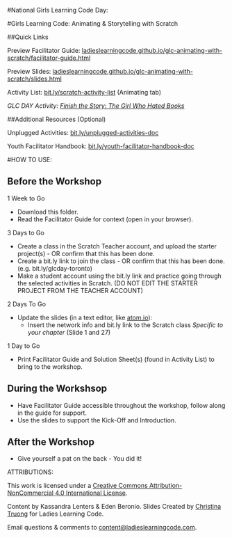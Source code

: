 #National Girls Learning Code Day:

#Girls Learning Code: Animating &amp; Storytelling with Scratch

##Quick Links

Preview Facilitator Guide: <a href="https://ladieslearningcode.github.io/glc-animating-with-scratch/facilitator-guide.html">ladieslearningcode.github.io/glc-animating-with-scratch/facilitator-guide.html</a>

Preview Slides: <a href="https://ladieslearningcode.github.io/glc-animating-with-scratch/slides.html">ladieslearningcode.github.io/glc-animating-with-scratch/slides.html</a>

Activity List: <a href="http://bit.ly/scratch-activity-list">bit.ly/scratch-activity-list</a> (Animating tab)

*GLC DAY Activity: <a href="https://docs.google.com/document/d/18VM8uFegQo3DclzEIcovh5TLJyZXViTRbrSrmJ-gD00/edit?usp=sharing">Finish the Story: The Girl Who Hated Books</a>*

##Additional Resources (Optional)

Unplugged Activities: <a href="http://bit.ly/unplugged-activities-doc">bit.ly/unplugged-activities-doc</a>

Youth Facilitator Handbook: <a href="http://bit.ly/youth-facilitator-handbook-doc">bit.ly/youth-facilitator-handbook-doc</a>


#HOW TO USE:
## Before the Workshop
1 Week to Go

* Download this folder.
* Read the Facilitator Guide for context (open in your browser).

3 Days to Go

<!--* Select 1-2 activities from the Activity List (depending on age group)-->
* Create a class in the Scratch Teacher account, and upload the starter project(s) - OR confirm that this has been done.
* Create a bit.ly link to join the class - OR confirm that this has been done. (e.g. bit.ly/glcday-toronto)
* Make a student account using the bit.ly link and practice going through the selected activities in Scratch. (DO NOT EDIT THE STARTER PROJECT FROM THE TEACHER ACCOUNT)

2 Days To Go

* Update the slides (in a text editor, like <a href="https://atom.io/">atom.io</a>):
    * Insert the network info and bit.ly link to the Scratch class *Specific to your chapter* (Slide 1 and 27)
    <!--* Edit the Agenda to adjust timing and/or activities, if applicable (Slide 5)-->
    <!--* Replace the Example Project URL, if applicable (Slide 10)-->

1 Day to Go

* Print Facilitator Guide and Solution Sheet(s) (found in Activity List) to bring to the workshop.

## During the Workshsop
* Have Facilitator Guide accessible throughout the workshop, follow along in the guide for support.
* Use the slides to support the Kick-Off and Introduction.

## After the Workshop
* Give yourself a pat on the back - You did it!


ATTRIBUTIONS:

This work is licensed under a <a rel="license" href="http://creativecommons.org/licenses/by-nc/4.0/">Creative Commons Attribution-NonCommercial 4.0 International License</a>.

Content by Kassandra Lenters & Eden Beronio. Slides Created by [Christina Truong](http://twitter.com/christinatruong) for Ladies Learning Code.

Email questions & comments to <content@ladieslearningcode.com>.
